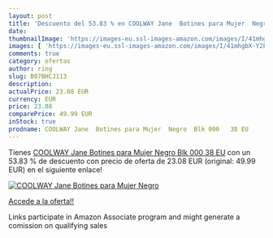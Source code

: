 ```yaml
---
layout: post
title: 'Descuento del 53.83 % en COOLWAY Jane  Botines para Mujer  Negro '
date: 
thumbnailImage: 'https://images-eu.ssl-images-amazon.com/images/I/41mhgbX-Y2L._SL200_.jpg'
images: [ 'https://images-eu.ssl-images-amazon.com/images/I/41mhgbX-Y2L._SL200_.jpg' ]
comments: true
category: ofertas
author: ring
slug: B07BHCJ113
description:
actualPrice: 23.08 EUR
currency: EUR
price: 23.08
comparePrice: 49.99 EUR
inStock: true
prodname: COOLWAY Jane  Botines para Mujer  Negro  Blk 000   38 EU
---
```


Tienes [COOLWAY Jane  Botines para Mujer  Negro  Blk 000   38 EU](https://www.amazon.es/dp/B07BHCJ113/?tag=tolees-21) con un 53.83 % de descuento con precio de oferta de 23.08 EUR (original: 49.99 EUR) en el siguiente enlace!

[![COOLWAY Jane  Botines para Mujer  Negro ](https://images-eu.ssl-images-amazon.com/images/I/41mhgbX-Y2L._SL200_.jpg)](https://www.amazon.es/dp/B07BHCJ113/?tag=tolees-21)

[Accede a la oferta!!](https://www.amazon.es/dp/B07BHCJ113/?tag=tolees-21)

Links participate in Amazon Associate program and might generate a comission on qualifying sales


